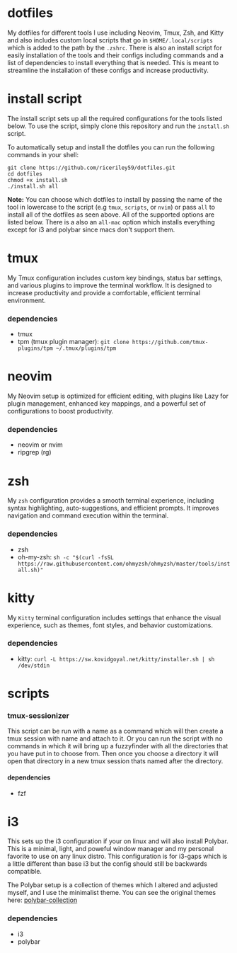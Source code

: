 # dotfiles
My dotfiles for different tools I use including Neovim, Tmux, Zsh, and Kitty and also includes custom local scripts that go in `$HOME/.local/scripts` which is added to the path by the `.zshrc`. There is also an install script for easily installation of the tools and their configs including commands and a list of dependencies to install everything that is needed. This is meant to streamline the installation of these configs and increase productivity.

# install script
The install script sets up all the required configurations for the tools listed below. To use the script, simply clone this repository and run the `install.sh` script.

To automatically setup and install the dotfiles you can run the following commands in your shell:

```
git clone https://github.com/riceriley59/dotfiles.git
cd dotfiles
chmod +x install.sh
./install.sh all
```

**Note:** You can choose which dotfiles to install by passing the name of the tool in lowercase to the script (e.g `tmux`, `scripts`, or `nvim`) or pass `all` to install all of the dotfiles as seen above. All of the supported options are listed below. There is a also an `all-mac` option which installs everything except for i3 and polybar since macs don't support them.

# tmux
My Tmux configuration includes custom key bindings, status bar settings, and various plugins to improve the terminal workflow. It is designed to increase productivity and provide a comfortable, efficient terminal environment.

### dependencies
* tmux
* tpm (tmux plugin manager): `git clone https://github.com/tmux-plugins/tpm ~/.tmux/plugins/tpm`

# neovim
My Neovim setup is optimized for efficient editing, with plugins like Lazy for plugin management, enhanced key mappings, and a powerful set of configurations to boost productivity.

### dependencies
* neovim or nvim
* ripgrep (rg)

# zsh
My `zsh` configuration provides a smooth terminal experience, including syntax highlighting, auto-suggestions, and efficient prompts. It improves navigation and command execution within the terminal.

### dependencies
* zsh
* oh-my-zsh: `sh -c "$(curl -fsSL https://raw.githubusercontent.com/ohmyzsh/ohmyzsh/master/tools/install.sh)"`

# kitty
My `Kitty` terminal configuration includes settings that enhance the visual experience, such as themes, font styles, and behavior customizations.

### dependencies
* kitty: `curl -L https://sw.kovidgoyal.net/kitty/installer.sh | sh /dev/stdin`

# scripts

### tmux-sessionizer
This script can be run with a name as a command which will then create a tmux session with name and attach to it. Or you can run the script with no commands in which it will bring up a fuzzyfinder with all the directories that you have put in to choose from. Then once you choose a directory it will open that directory in a new tmux session thats named after the directory.

#### dependencies
* fzf

# i3
This sets up the i3 configuration if your on linux and will also install Polybar. This is a minimal, light, and poweful window manager and my personal favorite to use on any linux distro. This configuration is for i3-gaps which is a little different than base i3 but the config should still be backwards compatible.

The Polybar setup is a collection of themes which I altered and adjusted myself, and I use the minimalist theme. You can see the original themes here: [polybar-collection](https://github.com/Murzchnvok/polybar-collection)

### dependencies
* i3
* polybar
